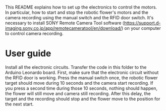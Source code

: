 This README explains how to set up the electronics to control the motors. In particular, how to start and stop the robotic flower's motors and the camera recording using the manual switch and the RFID door switch. It's necessary to install SONY Remote Camera Tool software (https://support.d-imaging.sony.co.jp/app/remotecameratool/en/download/) on your computer to control camera recording.

# User guide
Install all the electronic circuits. Transfer the code in this folder to the Arduino Leonardo board. First, make sure that the electronic circuit without the RFID door is working. Press the manual switch once, the robotic flower target should move during 10 seconds and the camera start recording. If you press a second time during those 10 seconds, nothing should happen, the flower will still move and camera still recording. After this delay, the target and the recording should stop and the flower move to the position for the next start.

